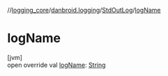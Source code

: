 //[logging_core](../../../index.md)/[danbroid.logging](../index.md)/[StdOutLog](index.md)/[logName](log-name.md)

# logName

[jvm]\
open override val [logName](log-name.md): [String](https://kotlinlang.org/api/latest/jvm/stdlib/kotlin/-string/index.html)
